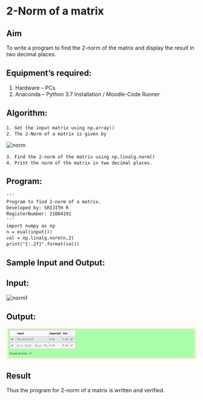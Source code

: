 # 2-Norm of a matrix
## Aim
To write a program to find the 2-norm of the matrix and display the result in two decimal places.
## Equipment’s required:
1.	Hardware – PCs
2.	Anaconda – Python 3.7 Installation / Moodle-Code Runner
## Algorithm:
	1. Get the input matrix using np.array()
	2. The 2-Norm of a matrix is given by 
![norm](./normeqn1.jpg)
    
    3. Find the 2-norm of the matrix using np.linalg.norm()
	4. Print the norm of the matrix in two decimal places.
## Program:
```
'''
Program to find 2-norm of a matrix.
Developed by: SRIJITH R
RegisterNumber: 21004191
'''
import numpy as np
n = eval(input())
val = np.linalg.norm(n,2)
print("{:.2f}".format(val))
```
## Sample Input and Output:
## Input:
![norm1](./input.jpg)
## Output:
![Output](output.png)
## Result
Thus the program for 2-norm of a matrix is written and verified.

